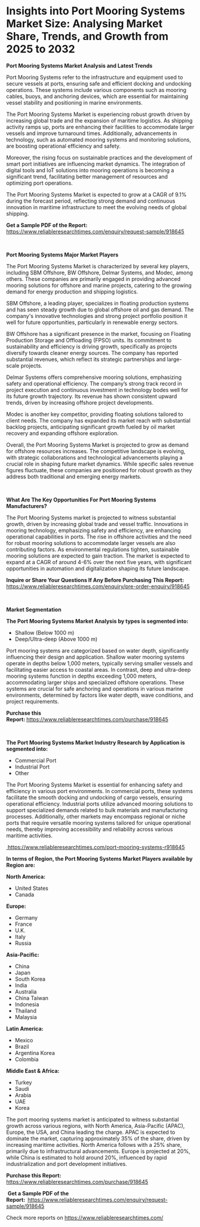 <p><h1>Insights into Port Mooring Systems Market Size: Analysing Market Share, Trends, and Growth from 2025 to 2032</h1></p><p><strong>Port Mooring Systems Market Analysis and Latest Trends</strong></p>
<p><p>Port Mooring Systems refer to the infrastructure and equipment used to secure vessels at ports, ensuring safe and efficient docking and undocking operations. These systems include various components such as mooring cables, buoys, and anchoring devices, which are essential for maintaining vessel stability and positioning in marine environments.</p><p>The Port Mooring Systems Market is experiencing robust growth driven by increasing global trade and the expansion of maritime logistics. As shipping activity ramps up, ports are enhancing their facilities to accommodate larger vessels and improve turnaround times. Additionally, advancements in technology, such as automated mooring systems and monitoring solutions, are boosting operational efficiency and safety.</p><p>Moreover, the rising focus on sustainable practices and the development of smart port initiatives are influencing market dynamics. The integration of digital tools and IoT solutions into mooring operations is becoming a significant trend, facilitating better management of resources and optimizing port operations.</p><p>The Port Mooring Systems Market is expected to grow at a CAGR of 9.1% during the forecast period, reflecting strong demand and continuous innovation in maritime infrastructure to meet the evolving needs of global shipping.</p></p>
<p><strong>Get a Sample PDF of the Report:&nbsp;</strong> <a href="https://www.reliableresearchtimes.com/enquiry/request-sample/918645?utm_campaign=3354&utm_medium=2&utm_source=Github&utm_content=ia&utm_term=07032025&utm_id=port-mooring-systems">https://www.reliableresearchtimes.com/enquiry/request-sample/918645</a></p>
<p>&nbsp;</p>
<p><strong>Port Mooring Systems Major Market Players</strong></p>
<p><p>The Port Mooring Systems Market is characterized by several key players, including SBM Offshore, BW Offshore, Delmar Systems, and Modec, among others. These companies are primarily engaged in providing advanced mooring solutions for offshore and marine projects, catering to the growing demand for energy production and shipping logistics.</p><p>SBM Offshore, a leading player, specializes in floating production systems and has seen steady growth due to global offshore oil and gas demand. The company's innovative technologies and strong project portfolio position it well for future opportunities, particularly in renewable energy sectors.</p><p>BW Offshore has a significant presence in the market, focusing on Floating Production Storage and Offloading (FPSO) units. Its commitment to sustainability and efficiency is driving growth, specifically as projects diversify towards cleaner energy sources. The company has reported substantial revenues, which reflect its strategic partnerships and large-scale projects.</p><p>Delmar Systems offers comprehensive mooring solutions, emphasizing safety and operational efficiency. The company’s strong track record in project execution and continuous investment in technology bodes well for its future growth trajectory. Its revenue has shown consistent upward trends, driven by increasing offshore project developments.</p><p>Modec is another key competitor, providing floating solutions tailored to client needs. The company has expanded its market reach with substantial backlog projects, anticipating significant growth fueled by oil market recovery and expanding offshore exploration.</p><p>Overall, the Port Mooring Systems Market is projected to grow as demand for offshore resources increases. The competitive landscape is evolving, with strategic collaborations and technological advancements playing a crucial role in shaping future market dynamics. While specific sales revenue figures fluctuate, these companies are positioned for robust growth as they address both traditional and emerging energy markets.</p></p>
<p>&nbsp;</p>
<p><strong>What Are The Key Opportunities For Port Mooring Systems Manufacturers?</strong></p>
<p><p>The Port Mooring Systems market is projected to witness substantial growth, driven by increasing global trade and vessel traffic. Innovations in mooring technology, emphasizing safety and efficiency, are enhancing operational capabilities in ports. The rise in offshore activities and the need for robust mooring solutions to accommodate larger vessels are also contributing factors. As environmental regulations tighten, sustainable mooring solutions are expected to gain traction. The market is expected to expand at a CAGR of around 4-6% over the next five years, with significant opportunities in automation and digitalization shaping its future landscape.</p></p>
<p><strong>Inquire or Share Your Questions If Any Before Purchasing This Report:</strong> <a href="https://www.reliableresearchtimes.com/enquiry/pre-order-enquiry/918645?utm_campaign=3354&utm_medium=2&utm_source=Github&utm_content=ia&utm_term=07032025&utm_id=port-mooring-systems">https://www.reliableresearchtimes.com/enquiry/pre-order-enquiry/918645</a></p>
<p>&nbsp;</p>
<p><strong>Market Segmentation</strong></p>
<p><strong>The Port Mooring Systems Market Analysis by types is segmented into:</strong></p>
<p><ul><li>Shallow (Below 1000 m)</li><li>Deep/Ultra-deep (Above 1000 m)</li></ul></p>
<p><p>Port mooring systems are categorized based on water depth, significantly influencing their design and application. Shallow water mooring systems operate in depths below 1,000 meters, typically serving smaller vessels and facilitating easier access to coastal areas. In contrast, deep and ultra-deep mooring systems function in depths exceeding 1,000 meters, accommodating larger ships and specialized offshore operations. These systems are crucial for safe anchoring and operations in various marine environments, determined by factors like water depth, wave conditions, and project requirements.</p></p>
<p><strong>Purchase this Report:&nbsp;</strong><a href="https://www.reliableresearchtimes.com/purchase/918645?utm_campaign=3354&utm_medium=2&utm_source=Github&utm_content=ia&utm_term=07032025&utm_id=port-mooring-systems">https://www.reliableresearchtimes.com/purchase/918645</a></p>
<p>&nbsp;</p>
<p><strong>The Port Mooring Systems Market Industry Research by Application is segmented into:</strong></p>
<p><ul><li>Commercial Port</li><li>Industrial Port</li><li>Other</li></ul></p>
<p><p>The Port Mooring Systems Market is essential for enhancing safety and efficiency in various port environments. In commercial ports, these systems facilitate the smooth docking and undocking of cargo vessels, ensuring operational efficiency. Industrial ports utilize advanced mooring solutions to support specialized demands related to bulk materials and manufacturing processes. Additionally, other markets may encompass regional or niche ports that require versatile mooring systems tailored for unique operational needs, thereby improving accessibility and reliability across various maritime activities.</p></p>
<p><a href="https://www.reliableresearchtimes.com/port-mooring-systems-r918645?utm_campaign=3354&utm_medium=2&utm_source=Github&utm_content=ia&utm_term=07032025&utm_id=port-mooring-systems">&nbsp;https://www.reliableresearchtimes.com/port-mooring-systems-r918645</a></p>
<p><strong>In terms of Region, the Port Mooring Systems Market Players available by Region are:</strong></p>
<p>
    <p> <strong> North America: </strong>
        <ul>
            <li>United States</li>
            <li>Canada</li>
        </ul>
        </p> 
    <p> <strong> Europe: </strong>
        <ul>
            <li>Germany</li>
            <li>France</li>
            <li>U.K.</li>
            <li>Italy</li>
            <li>Russia</li>
        </ul>
        </p> 
    <p> <strong> Asia-Pacific: </strong>
        <ul>
            <li>China</li>
            <li>Japan</li>
            <li>South Korea</li>
            <li>India</li>
            <li>Australia</li>
            <li>China Taiwan</li>
            <li>Indonesia</li>
            <li>Thailand</li>
            <li>Malaysia</li>
        </ul>
        </p> 
    <p> <strong> Latin America: </strong>
        <ul>
            <li>Mexico</li>
            <li>Brazil</li>
            <li>Argentina Korea</li>
            <li>Colombia</li>
        </ul>
        </p> 
    <p> <strong> Middle East & Africa: </strong>
        <ul>
            <li>Turkey</li>
            <li>Saudi</li>
            <li>Arabia</li>
            <li>UAE</li>
            <li>Korea</li>
        </ul>
    </p>
    </p>
<p><p>The port mooring systems market is anticipated to witness substantial growth across various regions, with North America, Asia-Pacific (APAC), Europe, the USA, and China leading the charge. APAC is expected to dominate the market, capturing approximately 35% of the share, driven by increasing maritime activities. North America follows with a 25% share, primarily due to infrastructural advancements. Europe is projected at 20%, while China is estimated to hold around 20%, influenced by rapid industrialization and port development initiatives.</p></p>
<p><strong>Purchase this Report: </strong><a href="https://www.reliableresearchtimes.com/purchase/918645?utm_campaign=3354&utm_medium=2&utm_source=Github&utm_content=ia&utm_term=07032025&utm_id=port-mooring-systems">https://www.reliableresearchtimes.com/purchase/918645</a></p>
<p>&nbsp;<strong>Get a Sample PDF of the Report:&nbsp;&nbsp;</strong><a href="https://www.reliableresearchtimes.com/enquiry/request-sample/918645?utm_campaign=3354&utm_medium=2&utm_source=Github&utm_content=ia&utm_term=07032025&utm_id=port-mooring-systems">https://www.reliableresearchtimes.com/enquiry/request-sample/918645</a></p>
<p><strong></strong></p>
<p>Check more reports on <a href="https://www.reliableresearchtimes.com/?utm_campaign=3354&utm_medium=2&utm_source=Github&utm_content=ia&utm_term=07032025&utm_id=port-mooring-systems">https://www.reliableresearchtimes.com/</a></p>